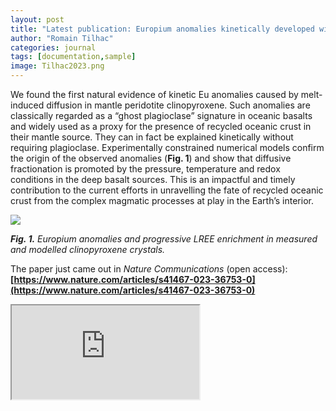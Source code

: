 ```yaml
---
layout: post
title: "Latest publication: Europium anomalies kinetically developed without plagioclase"
author: "Romain Tilhac"
categories: journal
tags: [documentation,sample]
image: Tilhac2023.png
---
```


We found the first natural evidence of kinetic Eu anomalies caused by melt-induced diffusion in mantle peridotite clinopyroxene. Such anomalies are classically regarded as a “ghost plagioclase” signature in oceanic basalts and widely used as a proxy for the presence of recycled oceanic crust in their mantle source. They can in fact be explained kinetically without requiring plagioclase.
Experimentally constrained numerical models confirm the origin of the observed anomalies (**Fig. 1**) and show that diffusive fractionation is promoted by the pressure, temperature and redox conditions in the deep basalt sources. This is an impactful and timely contribution to the current efforts in unravelling the fate of recycled oceanic crust from the complex magmatic processes at play in the Earth’s interior.

<div class="image-container">
  <img src="{{ site.github.url }}/assets/img/Tilhac2023_Fig1.png">
</div>

***Fig. 1.** Europium anomalies and progressive LREE enrichment in measured and modelled clinopyroxene crystals.*

The paper just came out in *Nature Communications* (open access):
**[https://www.nature.com/articles/s41467-023-36753-0](https://www.nature.com/articles/s41467-023-36753-0)**

<div class="container"> <div class="iframe-wrapper">
<iframe class="iframe" src="https://www.nature.com/articles/s41467-023-36753-0.pdf"
allowfullscreen> ‹iframe>
<div>
<div>